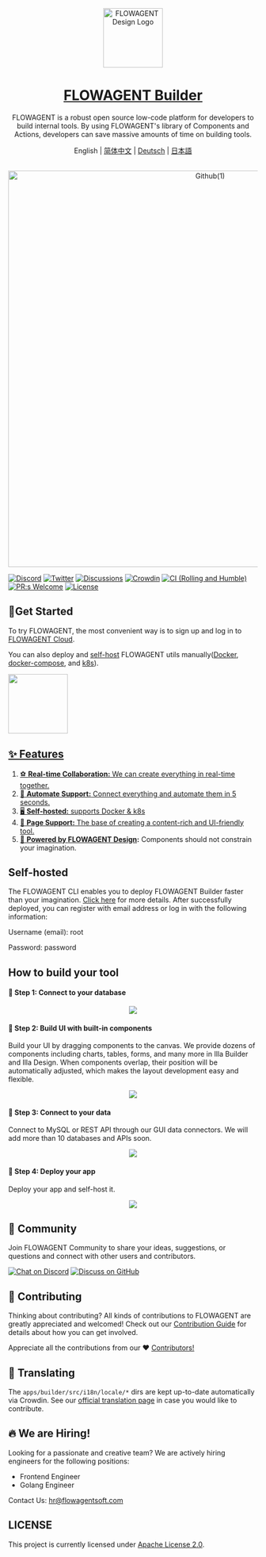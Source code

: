 
<div align="center">
  <a href="https://cloud.flowagent.khulnasoft.com?utm_source=github&utm_medium=readme&utm_campaign=github-readme">
    <img alt="FLOWAGENT Design Logo" width="120px" height="120px" src="https://github.com/khulnasoft-lab/.github/blob/main/assets/images/flowagent-logo.svg"/>
  </a>
</div>

<h1 align="center"><a href="https://cloud.flowagent.khulnasoft.com?utm_source=github&utm_medium=readme&utm_campaign=github-readme">FLOWAGENT Builder</a> </h1>

<p align="center">FLOWAGENT is a robust open source low-code platform for developers to build internal tools. By using FLOWAGENT's library of Components and Actions, developers can save massive amounts of time on building tools. </p>

<div align="center">
English | <a href="https://github.com/khulnasoft-lab/flowagent/blob/beta/README-CN.md">简体中文</a> | <a href="https://github.com/khulnasoft-lab/flowagent/blob/beta/README-DE.md">Deutsch</a> | <a href="https://github.com/khulnasoft-lab/flowagent/blob/beta/README-JP.md">日本語</a>
</div>

<br>
<p align="center">
<a href="https://cloud.flowagent.khulnasoft.com?utm_source=github&utm_medium=readme&utm_campaign=github-readme">
  <img width="800" alt="Github(1)" src="https://github.com/khulnasoft-lab/.github/blob/main/assets/2024/Jan/GitHub%20-%20Readme.png">
</a>
</p>

[![Discord](https://img.shields.io/badge/chat-Discord-7289DA?logo=discord)](https://discord.gg/khulnasoft-lab)
[![Twitter](https://img.shields.io/badge/Twitter-1DA1F2?logo=x&logoColor=white)](https://twitter.com/khulnasoft-labHQ)
[![Discussions](https://img.shields.io/badge/discussions-GitHub-333333?logo=github)](https://github.com/orgs/khulnasoft-lab/discussions)
[![Crowdin](https://badges.crowdin.net/flowagent/localized.svg)](https://crowdin.com/project/flowagent)
[![CI (Rolling and Humble)](https://github.com/khulnasoft-lab/flowagent/actions/workflows/build-docker.yml/badge.svg?query=branch%3Amain)](https://github.com/khulnasoft-lab/flowagent/actions/workflows/build-docker.yml?query=branch%3Amain)
[![PR:s Welcome](https://img.shields.io/badge/PR:s-welcome-brightgreen.svg)](https://github.com/khulnasoft-lab/flowagent/pulls)
[![License](https://img.shields.io/badge/license-Apache%202-4EB1BA.svg?style=socialflat-square&)](https://www.apache.org/licenses/LICENSE-2.0.html)


## 🚀Get Started
To try FLOWAGENT, the most convenient way is to sign up and log in to [FLOWAGENT Cloud](https://cloud.flowagent.khulnasoft.com?utm_source=github&utm_medium=readme&utm_campaign=github-readme). 

You can also deploy and [self-host](https://docs.flowagent.khulnasoft.com/self-hosted-deployment/) FLOWAGENT utils manually([Docker](https://www.docker.com/), [docker-compose](https://docs.docker.com/compose/), and [k8s](https://kubernetes.io/)).

<p>
  <a href="https://cloud.flowagent.khulnasoft.com?utm_source=github&utm_medium=readme&utm_campaign=github-readme"><img src="https://raw.githubusercontent.com/khulnasoft-lab/.github/main/assets/images/FLOWAGENT%20Cloud.png" height=120 />
</p>



## ✨ Features

1. ⚽ **Real-time Collaboration:** We can create everything in real-time together.
2. 🤖 **Automate Support:** Connect everything and automate them in 5 seconds.
3. 🖥 **Self-hosted:** supports Docker & k8s
4. 📝 **Page Support:** The base of creating a content-rich and UI-friendly tool.
5. 🎨 **Powered by [FLOWAGENT Design](https://github.com/khulnasoft-lab/flowagent-design):** Components should not constrain your imagination.

## Self-hosted
    
The FLOWAGENT CLI enables you to deploy FLOWAGENT Builder faster than your imagination. [Click here](https://docs.flowagent.khulnasoft.com/self-hosted-deployment) for more details.
After successfully deployed, you can register with email address or log in with the following information: 
<p align="left">Username (email): root</p>
<p align="left">Password: password</p>

    
    
## How to build your tool

#### 🎯 Step 1: Connect to your database
<p align="center">
  <a href="https://cloud.flowagent.khulnasoft.com?utm_source=github&utm_medium=readme&utm_campaign=github-readme">
    <img src="https://github.com/khulnasoft-lab/.github/blob/main/assets/images/sql.jpeg">
  </a>
</p>

#### 🎨 Step 2: Build UI with built-in components
Build your UI by dragging components to the canvas. We provide dozens of components including charts, tables, forms, and many more in Illa Builder and Illa Design. When components overlap, their position will be automatically adjusted, which makes the layout development easy and flexible.

<p align="center">
  <a href="https://cloud.flowagent.khulnasoft.com?utm_source=github&utm_medium=readme&utm_campaign=github-readme">
    <img src="https://github.com/khulnasoft-lab/.github/blob/main/assets/images/edit-ui-with-components.gif">
  </a>
</p>

#### 🔌 Step 3: Connect to your data
Connect to MySQL or REST API through our GUI data connectors. We will add more than 10 databases and APIs soon.
<p align="center">
  <a href="https://cloud.flowagent.khulnasoft.com?utm_source=github&utm_medium=readme&utm_campaign=github-readme">
    <img src="https://github.com/khulnasoft-lab/.github/blob/main/assets/images/connect-your-data.gif">
  </a>
</p>

#### 🚀 Step 4: Deploy your app
Deploy your app and self-host it. 
<p align="center">
  <a href="https://cloud.flowagent.khulnasoft.com?utm_source=github&utm_medium=readme&utm_campaign=github-readme">
    <img src="https://github.com/khulnasoft-lab/.github/blob/main/assets/images/deploy.gif">
  </a>
</p>


## 💬 Community

Join FLOWAGENT Community to share your ideas, suggestions, or questions and connect with other users and contributors.

[![Chat on Discord](https://img.shields.io/badge/chat-Discord-7289DA?logo=discord)](https://discord.gg/khulnasoft-lab)   [![Discuss on GitHub](https://img.shields.io/badge/discussions-GitHub-333333?logo=github)](https://github.com/orgs/khulnasoft-lab/discussions)   

## 🌱 Contributing

Thinking about contributing? All kinds of contributions to FLOWAGENT are greatly appreciated and welcomed! Check out our [Contribution Guide](./CONTRIBUTING.md) for details about how you can get involved.
<p>Appreciate all the contributions from our ❤︎  <a href="https://github.com/khulnasoft-lab/flowagent/graphs/contributors">Contributors!</a></p>

## 📢 Translating

The `apps/builder/src/i18n/locale/*` dirs are kept up-to-date automatically via Crowdin. See our [official translation page](https://crowdin.com/project/flowagent) in case you would like to contribute.

## 🔥 We are Hiring!

Looking for a passionate and creative team? We are actively hiring engineers for the following positions:

- Frontend Engineer
- Golang Engineer

Contact Us: hr@flowagentsoft.com

## LICENSE

This project is currently licensed under [Apache License 2.0](./LICENSE).
